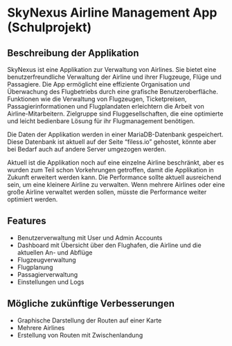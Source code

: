 # SkyNexus Airline Management App (Schulprojekt)

## Beschreibung der Applikation
SkyNexus ist eine Applikation zur Verwaltung von Airlines. Sie bietet eine benutzerfreundliche Verwaltung der Airline und ihrer Flugzeuge,
Flüge und Passagiere. Die App ermöglicht eine effiziente Organisation und Überwachung des Flugbetriebs durch eine grafische Benutzeroberfläche.
Funktionen wie die Verwaltung von Flugzeugen, Ticketpreisen, Passagierinformationen und Flugplandaten erleichtern die Arbeit von Airline-Mitarbeitern.
Zielgruppe sind Fluggesellschaften, die eine optimierte und leicht bedienbare Lösung für ihr Flugmanagement benötigen.

Die Daten der Applikation werden in einer MariaDB-Datenbank gespeichert. Diese Datenbank ist aktuell auf der Seite “filess.io” gehostet,
könnte aber bei Bedarf auch auf andere Server umgezogen werden.

Aktuell ist die Applikation noch auf eine einzelne Airline beschränkt, aber es wurden zum Teil schon Vorkehrungen getroffen,
damit die Applikation in Zukunft erweitert werden kann. Die Performance sollte aktuell ausreichend sein, um eine kleinere Airline zu verwalten.
Wenn mehrere Airlines oder eine große Airline verwaltet werden sollen, müsste die Performance weiter optimiert werden.


## Features
- Benutzerverwaltung mit User und Admin Accounts
- Dashboard mit Übersicht über den Flughafen, die Airline und die aktuellen An- und Abflüge
- Flugzeugverwaltung
- Flugplanung
- Passagierverwaltung
- Einstellungen und Logs



## Mögliche zukünftige Verbesserungen
- Graphische Darstellung der Routen auf einer Karte
- Mehrere Airlines
- Erstellung von Routen mit Zwischenlandung
